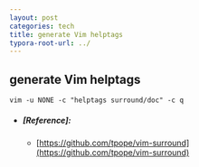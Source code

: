 ```yaml
---
layout: post
categories: tech
title: generate Vim helptags
typora-root-url: ../
---
```

## generate Vim helptags

```shell
vim -u NONE -c "helptags surround/doc" -c q
```

- ##### [Reference]:

	- [https://github.com/tpope/vim-surround](https://github.com/tpope/vim-surround)

